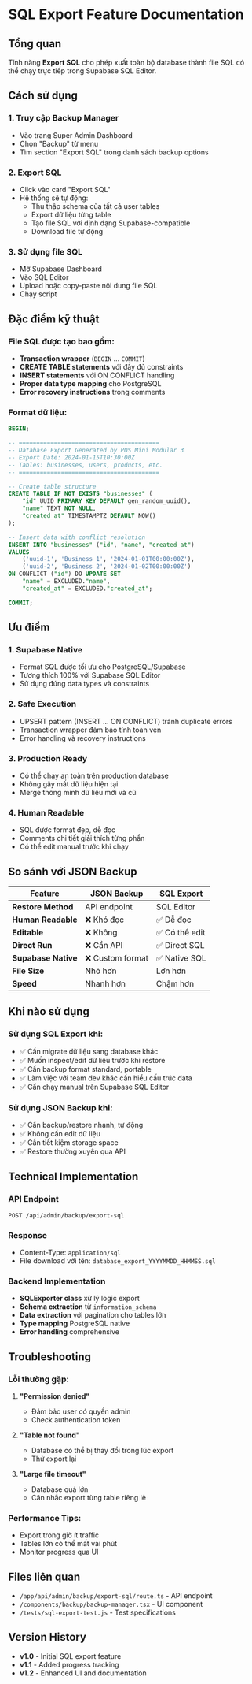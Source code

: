 # SQL Export Feature Documentation

## Tổng quan
Tính năng **Export SQL** cho phép xuất toàn bộ database thành file SQL có thể chạy trực tiếp trong Supabase SQL Editor.

## Cách sử dụng

### 1. Truy cập Backup Manager
- Vào trang Super Admin Dashboard
- Chọn "Backup" từ menu
- Tìm section "Export SQL" trong danh sách backup options

### 2. Export SQL
- Click vào card "Export SQL"
- Hệ thống sẽ tự động:
  - Thu thập schema của tất cả user tables
  - Export dữ liệu từng table
  - Tạo file SQL với định dạng Supabase-compatible
  - Download file tự động

### 3. Sử dụng file SQL
- Mở Supabase Dashboard
- Vào SQL Editor
- Upload hoặc copy-paste nội dung file SQL
- Chạy script

## Đặc điểm kỹ thuật

### File SQL được tạo bao gồm:
- **Transaction wrapper** (`BEGIN` ... `COMMIT`)
- **CREATE TABLE statements** với đầy đủ constraints
- **INSERT statements** với ON CONFLICT handling
- **Proper data type mapping** cho PostgreSQL
- **Error recovery instructions** trong comments

### Format dữ liệu:
```sql
BEGIN;

-- ========================================
-- Database Export Generated by POS Mini Modular 3
-- Export Date: 2024-01-15T10:30:00Z
-- Tables: businesses, users, products, etc.
-- ========================================

-- Create table structure
CREATE TABLE IF NOT EXISTS "businesses" (
    "id" UUID PRIMARY KEY DEFAULT gen_random_uuid(),
    "name" TEXT NOT NULL,
    "created_at" TIMESTAMPTZ DEFAULT NOW()
);

-- Insert data with conflict resolution
INSERT INTO "businesses" ("id", "name", "created_at")
VALUES 
    ('uuid-1', 'Business 1', '2024-01-01T00:00:00Z'),
    ('uuid-2', 'Business 2', '2024-01-02T00:00:00Z')
ON CONFLICT ("id") DO UPDATE SET
    "name" = EXCLUDED."name",
    "created_at" = EXCLUDED."created_at";

COMMIT;
```

## Ưu điểm

### 1. **Supabase Native**
- Format SQL được tối ưu cho PostgreSQL/Supabase
- Tương thích 100% với Supabase SQL Editor
- Sử dụng đúng data types và constraints

### 2. **Safe Execution**
- UPSERT pattern (INSERT ... ON CONFLICT) tránh duplicate errors
- Transaction wrapper đảm bảo tính toàn vẹn
- Error handling và recovery instructions

### 3. **Production Ready**
- Có thể chạy an toàn trên production database
- Không gây mất dữ liệu hiện tại
- Merge thông minh dữ liệu mới và cũ

### 4. **Human Readable**
- SQL được format đẹp, dễ đọc
- Comments chi tiết giải thích từng phần
- Có thể edit manual trước khi chạy

## So sánh với JSON Backup

| Feature | JSON Backup | SQL Export |
|---------|-------------|------------|
| **Restore Method** | API endpoint | SQL Editor |
| **Human Readable** | ❌ Khó đọc | ✅ Dễ đọc |
| **Editable** | ❌ Không | ✅ Có thể edit |
| **Direct Run** | ❌ Cần API | ✅ Direct SQL |
| **Supabase Native** | ❌ Custom format | ✅ Native SQL |
| **File Size** | Nhỏ hơn | Lớn hơn |
| **Speed** | Nhanh hơn | Chậm hơn |

## Khi nào sử dụng

### Sử dụng SQL Export khi:
- ✅ Cần migrate dữ liệu sang database khác
- ✅ Muốn inspect/edit dữ liệu trước khi restore
- ✅ Cần backup format standard, portable
- ✅ Làm việc với team dev khác cần hiểu cấu trúc data
- ✅ Cần chạy manual trên Supabase SQL Editor

### Sử dụng JSON Backup khi:
- ✅ Cần backup/restore nhanh, tự động
- ✅ Không cần edit dữ liệu
- ✅ Cần tiết kiệm storage space
- ✅ Restore thường xuyên qua API

## Technical Implementation

### API Endpoint
```
POST /api/admin/backup/export-sql
```

### Response
- Content-Type: `application/sql`
- File download với tên: `database_export_YYYYMMDD_HHMMSS.sql`

### Backend Implementation
- **SQLExporter class** xử lý logic export
- **Schema extraction** từ `information_schema`
- **Data extraction** với pagination cho tables lớn
- **Type mapping** PostgreSQL native
- **Error handling** comprehensive

## Troubleshooting

### Lỗi thường gặp:

1. **"Permission denied"**
   - Đảm bảo user có quyền admin
   - Check authentication token

2. **"Table not found"**
   - Database có thể bị thay đổi trong lúc export
   - Thử export lại

3. **"Large file timeout"**
   - Database quá lớn
   - Cân nhắc export từng table riêng lẻ

### Performance Tips:
- Export trong giờ ít traffic
- Tables lớn có thể mất vài phút
- Monitor progress qua UI

## Files liên quan

- `/app/api/admin/backup/export-sql/route.ts` - API endpoint
- `/components/backup/backup-manager.tsx` - UI component
- `/tests/sql-export-test.js` - Test specifications

## Version History

- **v1.0** - Initial SQL export feature
- **v1.1** - Added progress tracking
- **v1.2** - Enhanced UI and documentation
